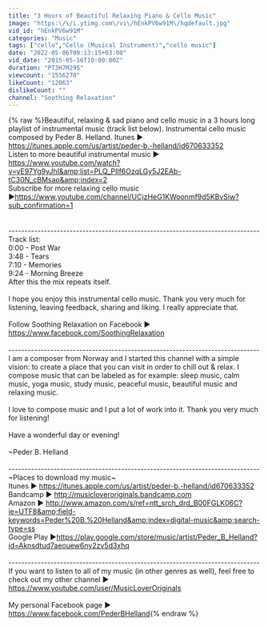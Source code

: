 ```yaml
---
title: "3 Hours of Beautiful Relaxing Piano & Cello Music"
image: "https:\/\/i.ytimg.com\/vi\/hEnkPV6w91M\/hqdefault.jpg"
vid_id: "hEnkPV6w91M"
categories: "Music"
tags: ["cello","Cello (Musical Instrument)","cello music"]
date: "2022-05-06T09:13:15+03:00"
vid_date: "2015-05-16T10:00:00Z"
duration: "PT3H7M29S"
viewcount: "1556270"
likeCount: "12063"
dislikeCount: ""
channel: "Soothing Relaxation"
---
```

{% raw %}Beautiful, relaxing &amp; sad piano and cello music in a 3 hours long playlist of instrumental music (track list below). Instrumental cello music composed by Peder B. Helland.  Itunes ► <a rel="nofollow" target="blank" href="https://itunes.apple.com/us/artist/peder-b.-helland/id670633352">https://itunes.apple.com/us/artist/peder-b.-helland/id670633352</a><br />Listen to more beautiful instrumental music ► <a rel="nofollow" target="blank" href="https://www.youtube.com/watch?v=yE97Yg9yJhI&amp;list=PLQ_PIlf6OzqLGy5J2EAb-tC30N_cBMsao&amp;index=2">https://www.youtube.com/watch?v=yE97Yg9yJhI&amp;list=PLQ_PIlf6OzqLGy5J2EAb-tC30N_cBMsao&amp;index=2</a><br />Subscribe for more relaxing cello music  ►<a rel="nofollow" target="blank" href="https://www.youtube.com/channel/UCjzHeG1KWoonmf9d5KBvSiw?sub_confirmation=1">https://www.youtube.com/channel/UCjzHeG1KWoonmf9d5KBvSiw?sub_confirmation=1</a><br /><br /><br />------------------------------------------------------------------------------<br />Track list: <br />0:00 - Post War<br />3:48 - Tears<br />7:10 - Memories<br />9:24 - Morning Breeze<br />After this the mix repeats itself.<br /><br />I hope you enjoy this instrumental cello music. Thank you very much for listening, leaving feedback, sharing and liking. I really appreciate that. <br /><br />Follow Soothing Relaxation on Facebook ► <a rel="nofollow" target="blank" href="https://www.facebook.com/SoothingRelaxation">https://www.facebook.com/SoothingRelaxation</a><br /><br />------------------------------------------------------------------------------<br />I am a composer from Norway and I started this channel with a simple vision: to create a place that you can visit in order to chill out &amp; relax. I compose music that can be labeled as for example: sleep music, calm music, yoga music, study music, peaceful music, beautiful music and relaxing music.<br /><br />I love to compose music and I put a lot of work into it. Thank you very much for listening! <br /><br />Have a wonderful day or evening!<br /><br />~Peder B. Helland<br /><br />------------------------------------------------------------------------------<br />~Places to download my music~<br />Itunes ► <a rel="nofollow" target="blank" href="https://itunes.apple.com/us/artist/peder-b.-helland/id670633352">https://itunes.apple.com/us/artist/peder-b.-helland/id670633352</a><br />Bandcamp ► <a rel="nofollow" target="blank" href="http://musicloveroriginals.bandcamp.com">http://musicloveroriginals.bandcamp.com</a><br />Amazon ► <a rel="nofollow" target="blank" href="http://www.amazon.com/s/ref=ntt_srch_drd_B00FGLK06C?ie=UTF8&amp;field-keywords=Peder%20B.%20Helland&amp;index=digital-music&amp;search-type=ss">http://www.amazon.com/s/ref=ntt_srch_drd_B00FGLK06C?ie=UTF8&amp;field-keywords=Peder%20B.%20Helland&amp;index=digital-music&amp;search-type=ss</a><br />Google Play ►<a rel="nofollow" target="blank" href="https://play.google.com/store/music/artist/Peder_B_Helland?id=Aknsdtud7aeouew6ny2zv5d3xhq">https://play.google.com/store/music/artist/Peder_B_Helland?id=Aknsdtud7aeouew6ny2zv5d3xhq</a><br /><br />------------------------------------------------------------------------------<br />If you want to listen to all of my music (in other genres as well), feel free to check out my other channel ► <a rel="nofollow" target="blank" href="https://www.youtube.com/user/MusicLoverOriginals">https://www.youtube.com/user/MusicLoverOriginals</a><br /><br />My personal Facebook page ► <a rel="nofollow" target="blank" href="https://www.facebook.com/PederBHelland">https://www.facebook.com/PederBHelland</a>{% endraw %}
